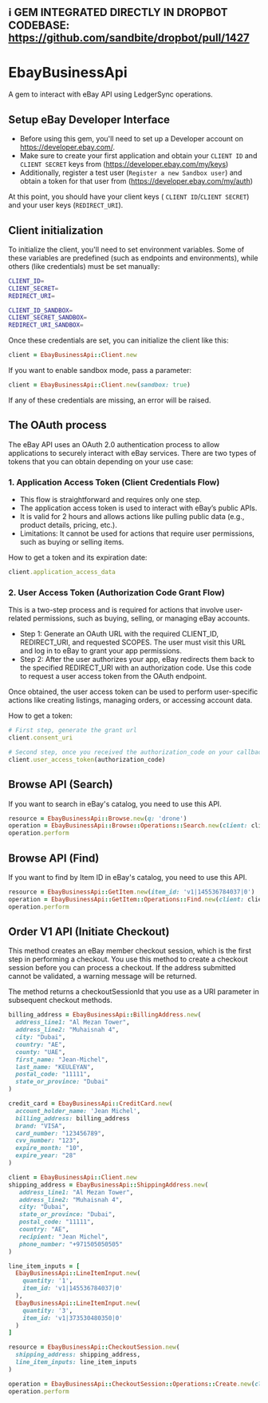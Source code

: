 ## ℹ️ GEM INTEGRATED DIRECTLY IN DROPBOT CODEBASE: https://github.com/sandbite/dropbot/pull/1427

# EbayBusinessApi

A gem to interact with eBay API using LedgerSync operations.

## Setup eBay Developer Interface

- Before using this gem, you'll need to set up a Developer account on https://developer.ebay.com/.
- Make sure to create your first application and obtain your `CLIENT ID` and `CLIENT SECRET` keys from (https://developer.ebay.com/my/keys)
- Additionally, register a test user (`Register a new Sandbox user`) and obtain a token for that user from (https://developer.ebay.com/my/auth)

At this point, you should have your client keys ( `CLIENT ID`/`CLIENT SECRET`) and your user keys (`REDIRECT_URI`).

## Client initialization

To initialize the client, you'll need to set environment variables. Some of these variables are predefined (such as endpoints and environments), while others (like credentials) must be set manually:
```sh
CLIENT_ID=
CLIENT_SECRET=
REDIRECT_URI=

CLIENT_ID_SANDBOX=
CLIENT_SECRET_SANDBOX=
REDIRECT_URI_SANDBOX=
```

Once these credentials are set, you can initialize the client like this:
```ruby
client = EbayBusinessApi::Client.new
```

If you want to enable sandbox mode, pass a parameter:
```ruby
client = EbayBusinessApi::Client.new(sandbox: true)
```

If any of these credentials are missing, an error will be raised.

## The OAuth process

The eBay API uses an OAuth 2.0 authentication process to allow applications to securely interact with eBay services. There are two types of tokens that you can obtain depending on your use case:

### 1. Application Access Token (Client Credentials Flow)

- This flow is straightforward and requires only one step.
- The application access token is used to interact with eBay’s public APIs.
- It is valid for 2 hours and allows actions like pulling public data (e.g., product details, pricing, etc.).
- Limitations: It cannot be used for actions that require user permissions, such as buying or selling items.

How to get a token and its expiration date:
```ruby
client.application_access_data
```

### 2. User Access Token (Authorization Code Grant Flow)

This is a two-step process and is required for actions that involve user-related permissions, such as buying, selling, or managing eBay accounts.

- Step 1: Generate an OAuth URL with the required CLIENT_ID, REDIRECT_URI, and requested SCOPES. The user must visit this URL and log in to eBay to grant your app permissions.
- Step 2: After the user authorizes your app, eBay redirects them back to the specified REDIRECT_URI with an authorization code. Use this code to request a user access token from the OAuth endpoint.

Once obtained, the user access token can be used to perform user-specific actions like creating listings, managing orders, or accessing account data.

How to get a token:
```ruby
# First step, generate the grant url
client.consent_uri

# Second step, once you received the authorization_code on your callback controller action
client.user_access_token(authorization_code)
```

## Browse API (Search)
If you want to search in eBay's catalog, you need to use this API.

```ruby
resource = EbayBusinessApi::Browse.new(q: 'drone')
operation = EbayBusinessApi::Browse::Operations::Search.new(client: client, resource: resource)
operation.perform
```

## Browse API (Find)
If you want to find by Item ID in eBay's catalog, you need to use this API.

```ruby
resource = EbayBusinessApi::GetItem.new(item_id: 'v1|145536784037|0')
operation = EbayBusinessApi::GetItem::Operations::Find.new(client: client, resource: resource)
operation.perform
```

## Order V1 API (Initiate Checkout)

This method creates an eBay member checkout session, which is the first step in performing a checkout. You use this method to create a checkout session before you can process a checkout. If the address submitted cannot be validated, a warning message will be returned.

The method returns a checkoutSessionId that you use as a URI parameter in subsequent checkout methods.

```ruby
billing_address = EbayBusinessApi::BillingAddress.new(
  address_line1: "Al Mezan Tower",
  address_line2: "Muhaisnah 4",
  city: "Dubai",
  country: "AE",
  county: "UAE",
  first_name: "Jean-Michel",
  last_name: "KEULEYAN",
  postal_code: "11111",
  state_or_province: "Dubai"
)

credit_card = EbayBusinessApi::CreditCard.new(
  account_holder_name: 'Jean Michel',
  billing_address: billing_address
  brand: "VISA",
  card_number: "123456789",
  cvv_number: "123",
  expire_month: "10",
  expire_year: "28"
)

client = EbayBusinessApi::Client.new
shipping_address = EbayBusinessApi::ShippingAddress.new(
   address_line1: "Al Mezan Tower",
   address_line2: "Muhaisnah 4",
   city: "Dubai",
   state_or_province: "Dubai",
   postal_code: "11111",
   country: "AE",
   recipient: "Jean Michel",
   phone_number: "+971505050505"
)

line_item_inputs = [
  EbayBusinessApi::LineItemInput.new(
    quantity: '1',
    item_id: 'v1|145536784037|0'
  ),
  EbayBusinessApi::LineItemInput.new(
    quantity: '3',
    item_id: 'v1|373530480350|0'
  )
]

resource = EbayBusinessApi::CheckoutSession.new(
  shipping_address: shipping_address,
  line_item_inputs: line_item_inputs
)

operation = EbayBusinessApi::CheckoutSession::Operations::Create.new(client: client, resource: resource)
operation.perform
```
